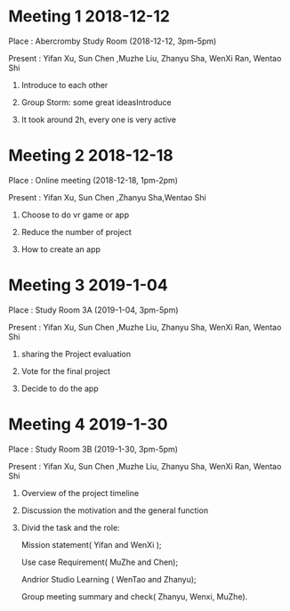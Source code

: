 # Meeting 1 2018-12-12
Place : Abercromby Study Room (2018-12-12, 3pm-5pm) 

Present : Yifan Xu, Sun Chen ,Muzhe Liu, 
Zhanyu Sha, WenXi Ran, Wentao Shi

1. Introduce to each other

2. Group Storm: some great ideasIntroduce

3. It took around 2h, every one is very active 

# Meeting 2 2018-12-18
Place : Online meeting (2018-12-18, 1pm-2pm)

Present : Yifan Xu, Sun Chen ,Zhanyu Sha,Wentao Shi

1. Choose to do vr game or app

2. Reduce the number of project

3. How to create an app

# Meeting 3 2019-1-04
Place : Study Room 3A (2019-1-04, 3pm-5pm) 

Present : Yifan Xu, Sun Chen ,Muzhe Liu, 
Zhanyu Sha, WenXi Ran, Wentao Shi

1. sharing the Project evaluation 

2. Vote for the final project 

3. Decide to do the app

# Meeting 4 2019-1-30
Place : Study Room 3B (2019-1-30, 3pm-5pm)

Present : Yifan Xu, Sun Chen ,Muzhe Liu, 
Zhanyu Sha, WenXi Ran, Wentao Shi

1. Overview of the project timeline

2. Discussion the motivation and the general function 

3. Divid the task and the role:
  
   Mission statement( Yifan and WenXi ); 
  
   Use case Requirement( MuZhe and Chen);
  
   Andrior Studio Learning ( WenTao and Zhanyu);
  
   Group meeting summary and check( Zhanyu, Wenxi, MuZhe).

